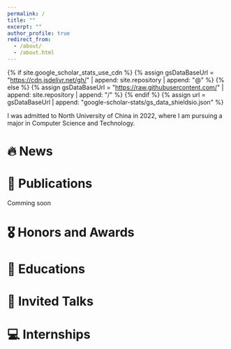 ```yaml
---
permalink: /
title: ""
excerpt: ""
author_profile: true
redirect_from: 
  - /about/
  - /about.html
---
```


{% if site.google_scholar_stats_use_cdn %}
{% assign gsDataBaseUrl = "https://cdn.jsdelivr.net/gh/" | append: site.repository | append: "@" %}
{% else %}
{% assign gsDataBaseUrl = "https://raw.githubusercontent.com/" | append: site.repository | append: "/" %}
{% endif %}
{% assign url = gsDataBaseUrl | append: "google-scholar-stats/gs_data_shieldsio.json" %}

<span class='anchor' id='about-me'></span>

I was admitted to North University of China in 2022, where I am pursuing a major in Computer Science and Technology.


# 🔥 News


# 📝 Publications 
Comming soon

# 🎖 Honors and Awards


# 📖 Educations


# 💬 Invited Talks


# 💻 Internships

